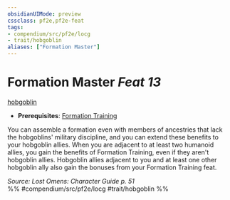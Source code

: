 ```yaml
---
obsidianUIMode: preview
cssclass: pf2e,pf2e-feat
tags:
- compendium/src/pf2e/locg
- trait/hobgoblin
aliases: ["Formation Master"]
---
```

# Formation Master  *Feat 13*  
[hobgoblin](rules/traits/hobgoblin-locg.md "Hobgoblin Ancestry & Heritage Trait")  

- **Prerequisites**: [Formation Training](compendium/feats/formation-training-locg.md)

You can assemble a formation even with members of ancestries that lack the hobgoblins' military discipline, and you can extend these benefits to your hobgoblin allies. When you are adjacent to at least two humanoid allies, you gain the benefits of Formation Training, even if they aren't hobgoblin allies. Hobgoblin allies adjacent to you and at least one other hobgoblin ally also gain the bonuses from your Formation Training feat.

*Source: Lost Omens: Character Guide p. 51*  
%% #compendium/src/pf2e/locg #trait/hobgoblin %%